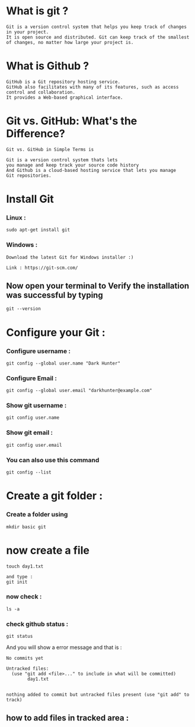 # What is git ?

```
Git is a version control system that helps you keep track of changes in your project. 
It is open source and distributed. Git can keep track of the smallest of changes, no matter how large your project is.

 ```
 
 # What is Github ?
 
 ```
GitHub is a Git repository hosting service. 
GitHub also facilitates with many of its features, such as access control and collaboration.
It provides a Web-based graphical interface.
 ```
# Git vs. GitHub: What's the Difference?
```
Git vs. GitHub in Simple Terms is  

Git is a version control system thats lets
you manage and keep track your source code history
And Github is a cloud-based hosting service that lets you manage 
Git repositories.

```
# Install Git 

### Linux :

```
sudo apt-get install git
```
### Windows :
```
Download the latest Git for Windows installer :)

Link : https://git-scm.com/

```
## Now open your terminal  to Verify the installation was successful by typing
```
git --version
```
# Configure your Git :

### Configure username :

```
git config --global user.name "Dark Hunter"
```
### Configure Email :

```
git config --global user.email "darkhunter@example.com"
```
### Show git username :

```
git config user.name
```
### Show git email :

```
git config user.email
```

### You can also use  this command

```
git config --list
```



# Create a git folder :

### Create a folder using 
```
mkdir basic git
```
# now create a file 
```
touch day1.txt

and type :
git init

```
### now check :

```
ls -a
```
### check github status :
```
git status 
```
  
And you will show a  error message and that is  :  

```
No commits yet

Untracked files:
  (use "git add <file>..." to include in what will be committed)
        day1.txt
        
        
nothing added to commit but untracked files present (use "git add" to track)

```
## how to add files in tracked area :


